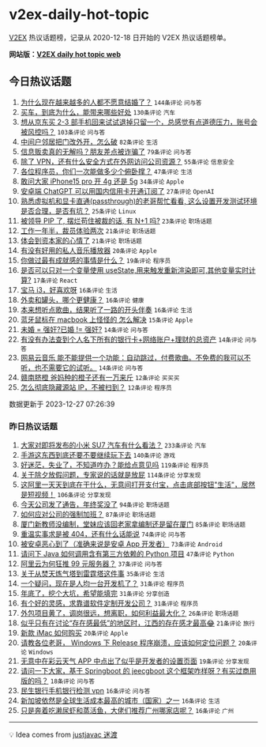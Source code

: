 # v2ex-daily-hot-topic

[V2EX](https://www.v2ex.com/) 热议话题榜，记录从 2020-12-18 日开始的 V2EX 热议话题榜单。

**网站版：[V2EX daily hot topic web](https://boojack.github.io/v2ex-daily-hot-topic-web/)**

## 今日热议话题

<!-- TODAY BEGIN -->

1. [为什么现在越来越多的人都不愿意结婚了？](https://www.v2ex.com/t/1003720) `144条评论` `问与答`
1. [买车，到底为什么，能带来哪些好处](https://www.v2ex.com/t/1003750) `130条评论` `汽车`
1. [想从京东买 2-3 部手机回来试试退掉只留一个，总感觉有点道德压力，账号会被风控吗？](https://www.v2ex.com/t/1003730) `103条评论` `问与答`
1. [中间户邻居把门改外开，怎么破](https://www.v2ex.com/t/1003770) `82条评论` `生活`
1. [信息贩卖真的无解吗？朋友差点被诈骗了](https://www.v2ex.com/t/1003688) `79条评论` `问与答`
1. [除了 VPN，还有什么安全方式在外网访问公司资源？](https://www.v2ex.com/t/1003747) `55条评论` `信息安全`
1. [各位程序员，你们一次能做多少个俯卧撑？](https://www.v2ex.com/t/1003785) `47条评论` `生活`
1. [敢问大家 iPhone15 pro 开 4g 还是 5g](https://www.v2ex.com/t/1003692) `34条评论` `Apple`
1. [安卓端 ChatGPT 可以用国内信用卡开通订阅了](https://www.v2ex.com/t/1003696) `27条评论` `OpenAI`
1. [熟悉虚拟机和显卡直通(passthrough)的老哥帮忙看看, 这么设置开发测试环境是否合理，是否有坑？](https://www.v2ex.com/t/1003714) `25条评论` `Linux`
1. [被领导 PIP 了, 摆烂苟住被裁的话, 有 N+1 吗?](https://www.v2ex.com/t/1003749) `23条评论` `职场话题`
1. [工作一年半，裁员体验两次](https://www.v2ex.com/t/1003801) `21条评论` `职场话题`
1. [体会到资本家的心情了](https://www.v2ex.com/t/1003782) `21条评论` `职场话题`
1. [有没有好用的私人音乐播放器](https://www.v2ex.com/t/1003691) `20条评论` `Apple`
1. [你做过最有成就感的事情是什么？](https://www.v2ex.com/t/1003742) `19条评论` `程序员`
1. [是否可以只对一个变量使用 useState,用来触发重新渲染即可,其他变量实时计算?](https://www.v2ex.com/t/1003740) `17条评论` `React`
1. [宝马 i3，好喜欢呀](https://www.v2ex.com/t/1003751) `16条评论` `生活`
1. [外卖和罐头，哪个更健康？](https://www.v2ex.com/t/1003701) `16条评论` `健康`
1. [本来想听点歌曲，结果听了一路的开头伴奏](https://www.v2ex.com/t/1003699) `16条评论` `生活`
1. [蓝牙鼠标在 macbook 上怪怪的 怎么解决](https://www.v2ex.com/t/1003725) `15条评论` `Apple`
1. [未婚 = 强奸?已婚 != 强奸?](https://www.v2ex.com/t/1003813) `14条评论` `问与答`
1. [有没有办法查到个人名下所有的银行卡+网络账户+理财的总资产](https://www.v2ex.com/t/1003812) `14条评论` `问与答`
1. [网易云音乐 能不能提供一个功能：自动跳过，付费歌曲。不免费的我可以不听，也不需要它的试听。](https://www.v2ex.com/t/1003737) `14条评论` `问与答`
1. [赣南脐橙 爸妈种的橙子还有一万来斤](https://www.v2ex.com/t/1003805) `12条评论` `买买买`
1. [怎么彻底隐藏源站 IP，不被扫到？](https://www.v2ex.com/t/1003783) `12条评论` `程序员`

数据更新于 2023-12-27 07:26:39

<!-- TODAY END -->

### 昨日热议话题

<!-- YESTERDAY BEGIN -->

1. [大家对即将发布的小米 SU7 汽车有什么看法？](https://www.v2ex.com/t/1003405) `233条评论` `汽车`
1. [手游这东西到底还要不要继续玩下去](https://www.v2ex.com/t/1003484) `140条评论` `游戏`
1. [好迷茫，失业了，不知道咋办？能给点意见吗](https://www.v2ex.com/t/1003443) `119条评论` `程序员`
1. [关于除夕放假问题，专家说的话就是放屁](https://www.v2ex.com/t/1003417) `114条评论` `分享发现`
1. [这阿里一天天到底在干什么，无意间打开支付宝，点击底部按钮"生活"，居然是短视频！](https://www.v2ex.com/t/1003422) `106条评论` `分享发现`
1. [今天公司发了通告，年终奖没了](https://www.v2ex.com/t/1003467) `94条评论` `职场话题`
1. [如何应对公司的强制加班？](https://www.v2ex.com/t/1003409) `87条评论` `职场话题`
1. [厦门新教师没编制，堂妹应该回老家拿编制还是留在厦门](https://www.v2ex.com/t/1003448) `85条评论` `职场话题`
1. [重温实事求是被 404，还有什么话能说](https://www.v2ex.com/t/1003525) `74条评论` `问与答`
1. [被安卓恶心到了（准确来说是安卓 App 开发者）](https://www.v2ex.com/t/1003401) `73条评论` `Android`
1. [请问下 Java 如何调用含有第三方依赖的 Python 项目](https://www.v2ex.com/t/1003544) `47条评论` `Python`
1. [阿里云为何狂推 99 元服务器？](https://www.v2ex.com/t/1003446) `37条评论` `问与答`
1. [关于从焚天炼气塔到雷霆塔这件事](https://www.v2ex.com/t/1003462) `35条评论` `生活`
1. [一个疑问，现在是人均一台开发机了？](https://www.v2ex.com/t/1003543) `31条评论` `程序员`
1. [年底了，挖个大坑，希望能填完](https://www.v2ex.com/t/1003400) `31条评论` `分享创造`
1. [有个好的灵感，求靠谱软件定制开发公司？](https://www.v2ex.com/t/1003399) `31条评论` `程序员`
1. [外包项目黄了，调岗很远，想离职，如何利益最大化？](https://www.v2ex.com/t/1003406) `26条评论` `职场话题`
1. [似乎只有在讨论“存在感最低”的地区时，江西的存在感才最高😂](https://www.v2ex.com/t/1003458) `21条评论` `旅行`
1. [新款 iMac 如何购买](https://www.v2ex.com/t/1003442) `20条评论` `Apple`
1. [请教各位老哥， Windows 下 Release 程序崩溃，应该如何定位问题？](https://www.v2ex.com/t/1003397) `20条评论` `Windows`
1. [无意中在彩云天气 APP 中点出了似乎是开发者的设置页面](https://www.v2ex.com/t/1003528) `19条评论` `分享发现`
1. [请问一下大家，基于 Springboot 的 jeecgboot 这个框架咋样呀？有买过商用版的吗？](https://www.v2ex.com/t/1003402) `18条评论` `问与答`
1. [民生银行手机银行检测 vpn](https://www.v2ex.com/t/1003639) `16条评论` `问与答`
1. [新加坡依然是全球生活成本最高的城市（国家）之一](https://www.v2ex.com/t/1003424) `16条评论` `生活`
1. [只是奔着吃濑尿虾和蒸活鱼，大佬们推荐广州哪家店呢？](https://www.v2ex.com/t/1003408) `16条评论` `广州`

<!-- YESTERDAY END -->

---

💡 Idea comes from [justjavac 迷渡](https://github.com/justjavac/)
